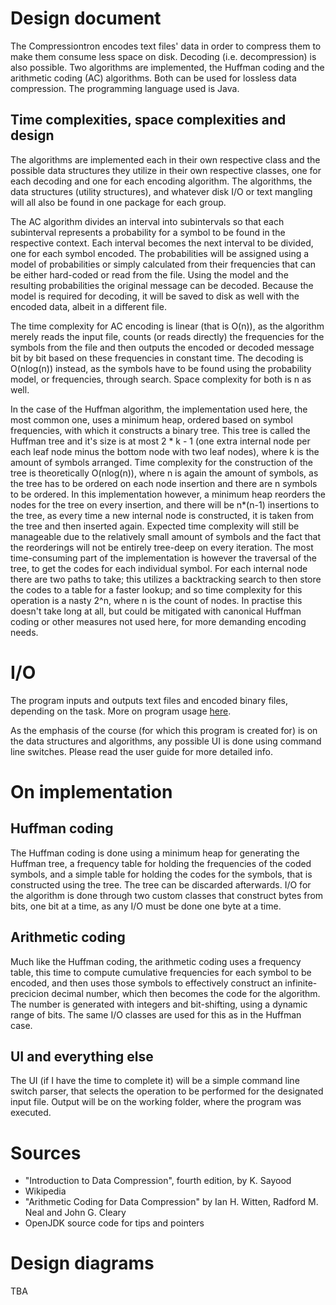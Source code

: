 # Design document

The Compressiontron encodes text files' data in order to compress them to make them consume less space on disk. 
Decoding (i.e. decompression) is also possible. Two algorithms are implemented, the Huffman coding and the arithmetic coding (AC) algorithms. Both can be used for lossless data compression. The programming language used is Java. 

## Time complexities, space complexities and design

The algorithms are implemented each in their own respective class and the possible data structures they utilize in their own respective classes, one for each decoding and one for each encoding algorithm. The algorithms, the data structures (utility structures), and whatever disk I/O or text mangling will all also be found in one package for each group. 

The AC algorithm divides an interval into subintervals so that each subinterval represents a probability for a symbol to be found in the respective context. Each interval becomes the next interval to be divided, one for each symbol encoded. The probabilities will be assigned using a model of probabilities or simply calculated from their frequencies that can be either hard-coded or read from the file. Using the model and the resulting probabilities the original message can be decoded. Because the model is required for decoding, it will be saved to disk as well with the encoded data, albeit in a different file. 

The time complexity for AC encoding is linear (that is O(n)), as the algorithm merely reads the input file, counts (or reads directly) the frequencies for the symbols from the file and then outputs the encoded or decoded message bit by bit based on these frequencies in constant time. The decoding is O(nlog(n)) instead, as the symbols have to be found using the probability model, or frequencies, through search. Space complexity for both is n as well.

In the case of the Huffman algorithm, the implementation used here, the most common one, uses a minimum heap, ordered based on symbol frequencies, with which it constructs a binary tree. This tree is called the Huffman tree and it's size is at most 2 * k - 1 (one extra internal node per each leaf node minus the bottom node with two leaf nodes), where k is the amount of symbols arranged. Time complexity for the construction of the tree is theoretically O(nlog(n)), where n is again the amount of symbols, as the tree has to be ordered on each node insertion and there are n symbols to be ordered. In this implementation however, a minimum heap reorders the nodes for the tree on every insertion, and there will be n*(n-1) insertions to the tree, as every time a new internal node is constructed, it is taken from the tree and then inserted again. Expected time complexity will still be manageable due to the relatively small amount of symbols and the fact that the reorderings will not be entirely tree-deep on every iteration. The most time-consuming part of the implementation is however the traversal of the tree, to get the codes for each individual symbol. For each internal node there are two paths to take; this utilizes a backtracking search to then store the codes to a table for a faster lookup; and so time complexity for this operation is a nasty 2^n, where n is the count of nodes. In practise this doesn't take long at all, but could be mitigated with canonical Huffman coding or other measures not used here, for more demanding encoding needs.

# I/O

The program inputs and outputs text files and encoded binary files, depending on the task. More on program usage [here](https://github.com/duckling747/Compressiontron/blob/master/documentation/user_guide.md). 

As the emphasis of the course (for which this program is created for) is on the data structures and algorithms, any possible UI is done using command line switches. Please read the user guide for more detailed info. 

# On implementation

## Huffman coding

The Huffman coding is done using a minimum heap for generating the Huffman tree, a frequency table for holding the frequencies of the coded symbols, and a simple table for holding the codes for the symbols, that is constructed using the tree. The tree can be discarded afterwards. I/O for the algorithm is done through two custom classes that construct bytes from bits, one bit at a time, as any I/O must be done one byte at a time.

## Arithmetic coding

Much like the Huffman coding, the arithmetic coding uses a frequency table, this time to compute cumulative frequencies for each symbol to be encoded, and then uses those symbols to effectively construct an infinite-precicion decimal number, which then becomes the code for the algorithm. The number is generated with integers and bit-shifting, using a dynamic range of bits. The same I/O classes are used for this as in the Huffman case. 

## UI and everything else

The UI (if I have the time to complete it) will be a simple command line switch parser, that selects the operation to be performed for the designated input file. Output will be on the working folder, where the program was executed.

# Sources 

* "Introduction to Data Compression", fourth edition, by K. Sayood
* Wikipedia
* "Arithmetic Coding for Data Compression" by Ian H. Witten, Radford M. Neal and John G. Cleary 
* OpenJDK source code for tips and pointers

# Design diagrams

TBA
